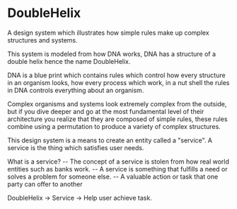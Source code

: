 # DoubleHelix
 A design system which illustrates how simple rules make up complex structures and systems.
 
 This system is modeled from how DNA works, DNA has a structure of a double helix hence the name DoubleHelix.

 DNA is a blue print which contains rules which control how every structure in an organism looks, how every process which work, in a nut shell the rules in DNA controls everything about an organism.

 Complex organisms and systems look extremely complex from the outside, but if you dive deeper and go at the most fundamental level of their architecture you realize that they are composed of simple rules, these rules combine using a permutation to produce a variety of complex structures.

 This design system is a means to create an entity called a "service". A service is the thing which satisfies user needs.

 What is a service?
 -- The concept of a service is stolen from how real world entities such as banks work. 
 -- A service is something that fulfills a need or solves a problem for someone else.
 -- A valuable action or task that one party can offer to another

DoubleHelix -> Service -> Help user achieve task.


